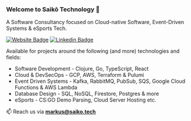### Welcome to  Saikō Technology 👋

A Software Consultancy focused on Cloud-native Software, Event-Driven Systems & eSports Tech.

[![Website Badge](https://img.shields.io/badge/Website-3b5998?style=flat-square&logo=google-chrome&logoColor=white)](https://saiko.tech/)
[![Linkedin Badge](https://img.shields.io/badge/-LinkedIn-0e76a8?style=flat-square&logo=Linkedin&logoColor=white)](https://www.linkedin.com/company/74083626/)

Available for projects around the following (and more) technologies and fields:

- Software Development - Clojure, Go, TypeScript, React
- Cloud & DevSecOps - GCP, AWS, Terraform & Pulumi
- Event Driven Systems - Kafka, RabbitMQ, PubSub, SQS, Google Cloud Functions & AWS Lambda
- Database Design - SQL, NoSQL, Firestore, Postgres & more
- eSports - CS:GO Demo Parsing, Cloud Server Hosting etc.

📫 Reach us via **[markus@saiko.tech](mailto:markus@saiko.tech)**
